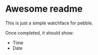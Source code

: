 # Awesome readme

This is just a simple watchface for pebble.

Once completed, it should show:
 - Time
 - Date
